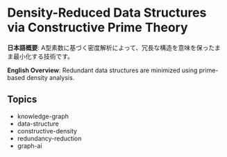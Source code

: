 # Density-Reduced Data Structures via Constructive Prime Theory

**日本語概要**: A型素数に基づく密度解析によって、冗長な構造を意味を保ったまま最小化する技術です。

**English Overview**: Redundant data structures are minimized using prime-based density analysis.

## Topics
- knowledge-graph
- data-structure
- constructive-density
- redundancy-reduction
- graph-ai
